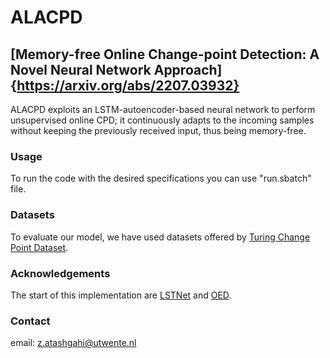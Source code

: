 # ALACPD
## [Memory-free Online Change-point Detection: A Novel Neural Network Approach]{https://arxiv.org/abs/2207.03932}

ALACPD exploits an LSTM-autoencoder-based neural network to perform unsupervised online CPD; it continuously adapts to the incoming samples without keeping the previously received input, thus being memory-free. 

### Usage
To run the code with the desired specifications you can use "run.sbatch" file.

### Datasets
To evaluate our model, we have used datasets offered by [Turing Change Point Dataset](https://github.com/alan-turing-institute/TCPD).


### Acknowledgements
The start of this implementation are [LSTNet](https://github.com/fbadine/LSTNet) and [OED](https://github.com/tungk/OED).



### Contact
email: z.atashgahi@utwente.nl
